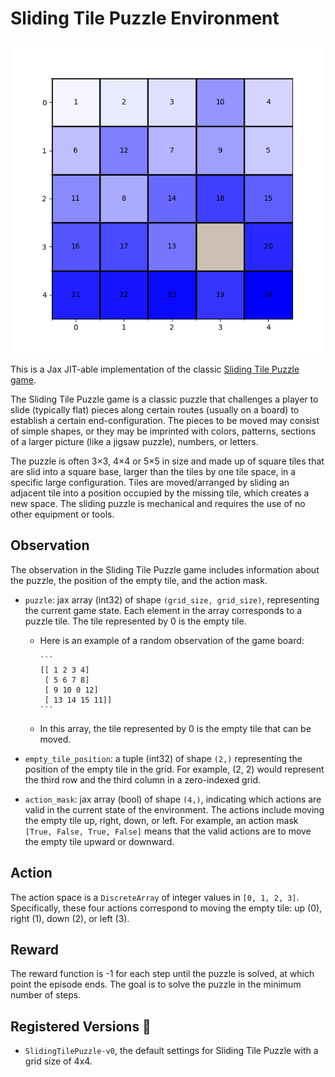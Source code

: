 # Sliding Tile Puzzle Environment

<p align="center">
    <!-- Replace with the image of your environment -->
    <img src="../env_anim/sliding_tile_puzzle.gif" width="500"/>
</p>

This is a Jax JIT-able implementation of the classic [Sliding Tile Puzzle game](https://en.wikipedia.org/wiki/Sliding_puzzle).

The Sliding Tile Puzzle game is a classic puzzle that challenges a player to slide (typically flat) pieces along certain routes (usually on a board) to establish a certain end-configuration. The pieces to be moved may consist of simple shapes, or they may be imprinted with colors, patterns, sections of a larger picture (like a jigsaw puzzle), numbers, or letters.

The puzzle is often 3×3, 4×4 or 5×5 in size and made up of square tiles that are slid into a square base, larger than the tiles by one tile space, in a specific large configuration. Tiles are moved/arranged by sliding an adjacent tile into a position occupied by the missing tile, which creates a new space. The sliding puzzle is mechanical and requires the use of no other equipment or tools.

## Observation

The observation in the Sliding Tile Puzzle game includes information about the puzzle, the position of the empty tile, and the action mask.

- `puzzle`: jax array (int32) of shape `(grid_size, grid_size)`, representing the current game state. Each element in the array corresponds to a puzzle tile. The tile represented by 0 is the empty tile.

  - Here is an example of a random observation of the game board:

        ```
        [[ 1 2 3 4]
         [ 5 6 7 8]
         [ 9 10 0 12]
         [ 13 14 15 11]]
        ```
  - In this array, the tile represented by 0 is the empty tile that can be moved.

- `empty_tile_position`: a tuple (int32) of shape `(2,)` representing the position of the empty tile in the grid. For example, (2, 2) would represent the third row and the third column in a zero-indexed grid.

- `action_mask`: jax array (bool) of shape `(4,)`, indicating which actions are valid in the current state of the environment. The actions include moving the empty tile up, right, down, or left. For example, an action mask `[True, False, True, False]` means that the valid actions are to move the empty tile upward or downward.

## Action

The action space is a `DiscreteArray` of integer values in `[0, 1, 2, 3]`. Specifically, these four actions correspond to moving the empty tile: up (0), right (1), down (2), or left (3).

## Reward

The reward function is -1 for each step until the puzzle is solved, at which point the episode ends. The goal is to solve the puzzle in the minimum number of steps.

## Registered Versions 📖

- `SlidingTilePuzzle-v0`, the default settings for Sliding Tile Puzzle with a grid size of 4x4.
